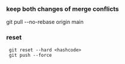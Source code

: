 ### keep both changes of merge conflicts
git pull --no-rebase origin main

### reset
```
 git reset --hard <hashcode>
 git push --force
 ```